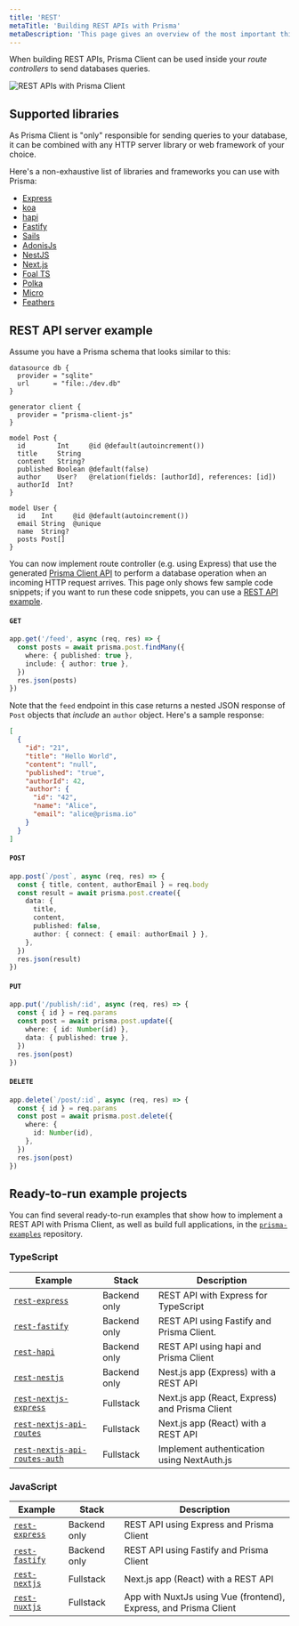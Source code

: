 ```yaml
---
title: 'REST'
metaTitle: 'Building REST APIs with Prisma'
metaDescription: 'This page gives an overview of the most important things when building REST APIs with Prisma. It shows practical examples and the supported libraries.'
---
```


<TopBlock>

When building REST APIs, Prisma Client can be used inside your _route controllers_ to send databases queries.

![REST APIs with Prisma Client](https://res.cloudinary.com/prismaio/image/upload/v1628761155/docs/5NwAOMt.png)

</TopBlock>

## Supported libraries

As Prisma Client is "only" responsible for sending queries to your database, it can be combined with any HTTP server library or web framework of your choice.

Here's a non-exhaustive list of libraries and frameworks you can use with Prisma:

- [Express](https://expressjs.com/)
- [koa](https://koajs.com/)
- [hapi](https://hapi.dev/)
- [Fastify](https://www.fastify.io/)
- [Sails](https://sailsjs.com/)
- [AdonisJs](https://adonisjs.com/)
- [NestJS](https://nestjs.com/)
- [Next.js](https://nextjs.org/)
- [Foal TS](https://foalts.org/)
- [Polka](https://github.com/lukeed/polka)
- [Micro](https://github.com/zeit/micro)
- [Feathers](https://feathersjs.com/)

## REST API server example

Assume you have a Prisma schema that looks similar to this:

```prisma
datasource db {
  provider = "sqlite"
  url      = "file:./dev.db"
}

generator client {
  provider = "prisma-client-js"
}

model Post {
  id        Int     @id @default(autoincrement())
  title     String
  content   String?
  published Boolean @default(false)
  author    User?   @relation(fields: [authorId], references: [id])
  authorId  Int?
}

model User {
  id    Int     @id @default(autoincrement())
  email String  @unique
  name  String?
  posts Post[]
}
```

You can now implement route controller (e.g. using Express) that use the generated [Prisma Client API](/concepts/components/prisma-client) to perform a database operation when an incoming HTTP request arrives. This page only shows few sample code snippets; if you want to run these code snippets, you can use a [REST API example](https://github.com/prisma/prisma-examples/tree/latest/typescript/rest-express).

#### `GET`

```ts
app.get('/feed', async (req, res) => {
  const posts = await prisma.post.findMany({
    where: { published: true },
    include: { author: true },
  })
  res.json(posts)
})
```

Note that the `feed` endpoint in this case returns a nested JSON response of `Post` objects that _include_ an `author` object. Here's a sample response:

```json
[
  {
    "id": "21",
    "title": "Hello World",
    "content": "null",
    "published": "true",
    "authorId": 42,
    "author": {
      "id": "42",
      "name": "Alice",
      "email": "alice@prisma.io"
    }
  }
]
```

#### `POST`

```ts
app.post(`/post`, async (req, res) => {
  const { title, content, authorEmail } = req.body
  const result = await prisma.post.create({
    data: {
      title,
      content,
      published: false,
      author: { connect: { email: authorEmail } },
    },
  })
  res.json(result)
})
```

#### `PUT`

```ts
app.put('/publish/:id', async (req, res) => {
  const { id } = req.params
  const post = await prisma.post.update({
    where: { id: Number(id) },
    data: { published: true },
  })
  res.json(post)
})
```

#### `DELETE`

```ts
app.delete(`/post/:id`, async (req, res) => {
  const { id } = req.params
  const post = await prisma.post.delete({
    where: {
      id: Number(id),
    },
  })
  res.json(post)
})
```

## Ready-to-run example projects

You can find several ready-to-run examples that show how to implement a REST API with Prisma Client, as well as build full applications, in the [`prisma-examples`](https://github.com/prisma/prisma-examples/) repository.

### TypeScript

| **Example**                                                                                                                   | **Stack**    | **Description**                                |
| ----------------------------------------------------------------------------------------------------------------------------- | ------------ | ---------------------------------------------- |
| [`rest-express`](https://github.com/prisma/prisma-examples/tree/latest/typescript/rest-express)                               | Backend only | REST API with Express for TypeScript           |
| [`rest-fastify`](https://github.com/prisma/prisma-examples/tree/latest/typescript/rest-fastify)                               | Backend only | REST API using Fastify and Prisma Client.      |
| [`rest-hapi`](https://github.com/prisma/prisma-examples/tree/latest/typescript/rest-hapi)                                     | Backend only | REST API using hapi and Prisma Client          |
| [`rest-nestjs`](https://github.com/prisma/prisma-examples/tree/latest/typescript/rest-nestjs)                                 | Backend only | Nest.js app (Express) with a REST API          |
| [`rest-nextjs-express`](https://github.com/prisma/prisma-examples/tree/latest/typescript/rest-nextjs-express)                 | Fullstack    | Next.js app (React, Express) and Prisma Client |
| [`rest-nextjs-api-routes`](https://github.com/prisma/prisma-examples/tree/latest/typescript/rest-nextjs-api-routes)           | Fullstack    | Next.js app (React) with a REST API            |
| [`rest-nextjs-api-routes-auth`](https://github.com/prisma/prisma-examples/tree/latest/typescript/rest-nextjs-api-routes-auth) | Fullstack    | Implement authentication using NextAuth.js     |

### JavaScript

| **Example**                                                                                     | **Stack**    | **Description**                                                  |
| ----------------------------------------------------------------------------------------------- | ------------ | ---------------------------------------------------------------- |
| [`rest-express`](https://github.com/prisma/prisma-examples/tree/latest/javascript/rest-express) | Backend only | REST API using Express and Prisma Client                         |
| [`rest-fastify`](https://github.com/prisma/prisma-examples/tree/latest/javascript/rest-fastify) | Backend only | REST API using Fastify and Prisma Client                         |
| [`rest-nextjs`](https://github.com/prisma/prisma-examples/tree/latest/javascript/rest-nextjs)   | Fullstack    | Next.js app (React) with a REST API                              |
| [`rest-nuxtjs`](https://github.com/prisma/prisma-examples/tree/latest/javascript/rest-nuxtjs)    | Fullstack    | App with NuxtJs using Vue (frontend), Express, and Prisma Client |
